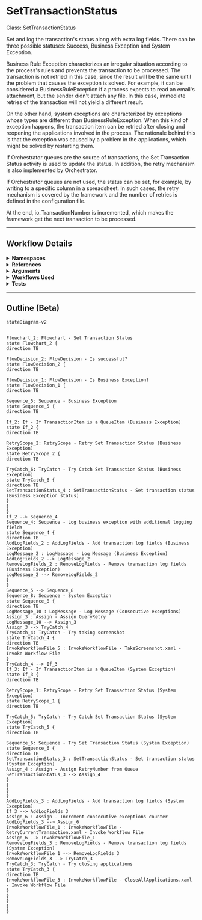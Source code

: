 # SetTransactionStatus
Class: SetTransactionStatus

Set and log the transaction's status along with extra log fields. 
There can be three possible statuses: Success, Business Exception and System Exception.

Business Rule Exception characterizes an irregular situation according to the process's rules and prevents the transaction to be processed. The transaction is not retried in this case, since the result will be the same until the problem that causes the exception is solved.
For example, it can be considered a BusinessRuleException if a process expects to read an email's attachment, but the sender didn't attach any file. In this case, immediate retries of the transaction will not yield a different result.

On the other hand, system exceptions are characterized by exceptions whose types are different than BusinessRuleException. When this kind of exception happens, the transaction item can be retried after closing and reopening the applications involved in the process. The rationale behind this is that the exception was caused by a problem in the applications, which might be solved by restarting them.

If Orchestrator queues are the source of transactions, the Set Transaction Status activity is used to update the status. In addition, the retry mechanism is also implemented by Orchestrator.

If Orchestrator queues are not used, the status can be set, for example, by writing to a specific column in a spreadsheet. In such cases, the retry mechanism is covered by the framework and the number of retries is defined in the configuration file.

At the end, io_TransactionNumber is incremented, which makes the framework get the next transaction to be processed.

<hr />

## Workflow Details
<details>
    <summary>
    <b>Namespaces</b>
    </summary>
    
- GlobalConstantsNamespace
- GlobalVariablesNamespace
- System
- System.Activities
- System.Activities.DynamicUpdate
- System.Activities.Statements
- System.Collections
- System.Collections.Generic
- System.Collections.ObjectModel
- System.Data
- System.Linq
- System.Linq.Expressions
- System.Reflection
- System.Runtime.InteropServices
- System.Runtime.Serialization
- System.Text
- UiPath.Core
- UiPath.Core.Activities


</details>
<details>
    <summary>
    <b>References</b>
    </summary>

- Microsoft.Bcl.AsyncInterfaces
- Microsoft.CSharp
- NPOI
- System
- System.Activities
- System.ComponentModel
- System.ComponentModel.Composition
- System.ComponentModel.TypeConverter
- System.Configuration.ConfigurationManager
- System.Console
- System.Core
- System.Data
- System.Data.Common
- System.Linq
- System.Linq.Expressions
- System.Memory
- System.ObjectModel
- System.Private.CoreLib
- System.Private.Uri
- System.Runtime.Serialization
- System.Security.Permissions
- System.ServiceModel
- System.ServiceModel.Activities
- System.ValueTuple
- System.Xaml
- System.Xml
- System.Xml.Linq
- UiPath.Excel
- UiPath.Studio.Constants
- UiPath.System.Activities
- UiPath.System.Activities.Design


</details>
<details>
    <summary>
    <b>Arguments</b>
    </summary>

| Name | Direction | Type | Description |
|  --- | --- | --- | ---  |
| in_BusinessException | InArgument | ui:BusinessRuleException | Exception variable that is used during transitions between states and represents a situation that does not conform to the rules of the process being automated. |
| in_Config | InArgument | scg:Dictionary(x:String, x:Object) | Dictionary structure to store configuration data of the process (settings, constants and assets). |
| in_TransactionItem | InArgument | ui:QueueItem | Transaction item to be processed. |
| io_RetryNumber | InOutArgument | x:Int32 | Used to control the number of attempts of retrying the transaction processing in case of system exceptions. |
| io_TransactionNumber | InOutArgument | x:Int32 | Sequential counter of transaction items. |
| in_TransactionField1 | InArgument | x:String | Optionally used to include additional information about the transaction item. |
| in_TransactionField2 | InArgument | x:String | Optionally used to include additional information about the transaction item. |
| in_TransactionID | InArgument | x:String | Used for information and logging purposes. Ideally, the ID should be unique for each transaction.  |
| in_SystemException | InArgument | s:Exception | Used during transitions between states to represent exceptions other than business exceptions. |
| io_ConsecutiveSystemExceptions | InOutArgument | x:Int32 | Used to control the number of consecutive system exceptions. |

    
</details>
<details>
    <summary>
    <b>Workflows Used</b>
    </summary>

- C:\Users\eyash\Documents\UiPath\LazyFramework\.templates\Performers\REFramework\Framework\TakeScreenshot.xaml
- C:\Users\eyash\Documents\UiPath\LazyFramework\.templates\Performers\REFramework\Framework\RetryCurrentTransaction.xaml
- C:\Users\eyash\Documents\UiPath\LazyFramework\.templates\Performers\REFramework\Framework\CloseAllApplications.xaml
- C:\Users\eyash\Documents\UiPath\LazyFramework\.templates\Performers\REFramework\Framework\KillAllProcesses.xaml

    
</details>
<details>
    <summary>
    <b>Tests</b>
    </summary>



    
</details>

<hr />

## Outline (Beta)

```mermaid
stateDiagram-v2


Flowchart_2: Flowchart - Set Transaction Status
state Flowchart_2 {
direction TB

FlowDecision_2: FlowDecision - Is successful?
state FlowDecision_2 {
direction TB

FlowDecision_1: FlowDecision - Is Business Exception?
state FlowDecision_1 {
direction TB

Sequence_5: Sequence - Business Exception
state Sequence_5 {
direction TB

If_2: If - If TransactionItem is a QueueItem (Business Exception)
state If_2 {
direction TB

RetryScope_2: RetryScope - Retry Set Transaction Status (Business Exception)
state RetryScope_2 {
direction TB

TryCatch_6: TryCatch - Try Catch Set Transaction Status (Business Exception)
state TryCatch_6 {
direction TB
SetTransactionStatus_4 : SetTransactionStatus - Set transaction status (Business Exception status)
}
}
}
If_2 --> Sequence_4
Sequence_4: Sequence - Log business exception with additional logging fields
state Sequence_4 {
direction TB
AddLogFields_2 : AddLogFields - Add transaction log fields (Business Exception)
LogMessage_2 : LogMessage - Log Message (Business Exception)
AddLogFields_2 --> LogMessage_2
RemoveLogFields_2 : RemoveLogFields - Remove transaction log fields (Business Exception)
LogMessage_2 --> RemoveLogFields_2
}
}
Sequence_5 --> Sequence_8
Sequence_8: Sequence - System Exception
state Sequence_8 {
direction TB
LogMessage_10 : LogMessage - Log Message (Consecutive exceptions)
Assign_3 : Assign - Assign QueryRetry
LogMessage_10 --> Assign_3
Assign_3 --> TryCatch_4
TryCatch_4: TryCatch - Try taking screenshot
state TryCatch_4 {
direction TB
InvokeWorkflowFile_5 : InvokeWorkflowFile - TakeScreenshot.xaml - Invoke Workflow File
}
TryCatch_4 --> If_3
If_3: If - If TransactionItem is a QueueItem (System Exception)
state If_3 {
direction TB

RetryScope_1: RetryScope - Retry Set Transaction Status (System Exception)
state RetryScope_1 {
direction TB

TryCatch_5: TryCatch - Try Catch Set Transaction Status (System Exception)
state TryCatch_5 {
direction TB

Sequence_6: Sequence - Try Set Transaction Status (System Exception)
state Sequence_6 {
direction TB
SetTransactionStatus_3 : SetTransactionStatus - Set transaction status (System Exception)
Assign_4 : Assign - Assign RetryNumber from Queue
SetTransactionStatus_3 --> Assign_4
}
}
}
}
AddLogFields_3 : AddLogFields - Add transaction log fields (System Exception)
If_3 --> AddLogFields_3
Assign_6 : Assign - Increment consecutive exceptions counter
AddLogFields_3 --> Assign_6
InvokeWorkflowFile_1 : InvokeWorkflowFile - RetryCurrentTransaction.xaml - Invoke Workflow File
Assign_6 --> InvokeWorkflowFile_1
RemoveLogFields_3 : RemoveLogFields - Remove transaction log fields (System Exception)
InvokeWorkflowFile_1 --> RemoveLogFields_3
RemoveLogFields_3 --> TryCatch_3
TryCatch_3: TryCatch - Try closing applications
state TryCatch_3 {
direction TB
InvokeWorkflowFile_3 : InvokeWorkflowFile - CloseAllApplications.xaml - Invoke Workflow File
}
}
}
}
}
```